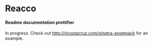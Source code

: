 # Reacco
#### Readme documentation prettifier

In progress. Check out http://ricostacruz.com/sinatra-assetpack for an example.
